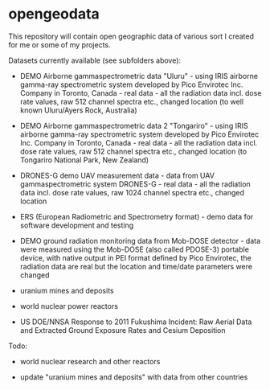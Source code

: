 # opengeodata

This repository will contain open geographic data of various sort I created for me or some of my projects.

Datasets currently available (see subfolders above):

- DEMO Airborne gammaspectrometric data "Uluru" - using IRIS airborne gamma-ray spectrometric system developed by Pico Envirotec Inc. Company in Toronto, Canada - real data - all the radiation data incl. dose rate values, raw 512 channel spectra etc., changed location (to well known Uluru/Ayers Rock, Australia)

- DEMO Airborne gammaspectrometric data 2 "Tongariro" - using IRIS airborne gamma-ray spectrometric system developed by Pico Envirotec Inc. Company in Toronto, Canada - real data - all the radiation data incl. dose rate values, raw 512 channel spectra etc., changed location (to Tongariro National Park, New Zealand)

- DRONES-G demo UAV measurement data - data from UAV gammaspectrometric system DRONES-G - real data - all the radiation data incl. dose rate values, raw 1024 channel spectra etc., changed location

- ERS (European Radiometric and Spectrometry format) - demo data for software development and testing

- DEMO ground radiation monitoring data from Mob-DOSE detector - data were measured using the Mob-DOSE (also called PDOSE-3) portable device, with native output in PEI format defined by Pico Envirotec, the radiation data are real but the location and time/date parameters were changed

- uranium mines and deposits

- world nuclear power reactors

- US DOE/NNSA Response to 2011 Fukushima Incident: Raw Aerial Data and Extracted Ground Exposure Rates and Cesium Deposition

Todo:

- world nuclear research and other reactors

- update "uranium mines and deposits" with data from other countries
